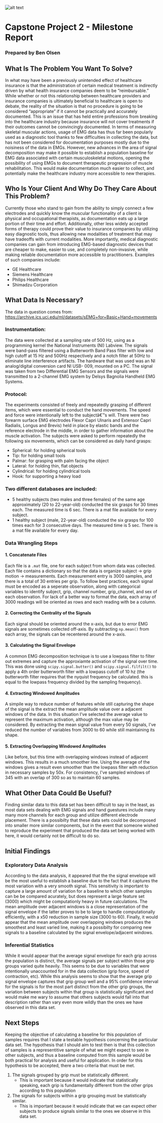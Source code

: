![alt text](https://startupbeat.com/wp-content/uploads/2015/12/springboard-logo-secondary-RGB.jpg "Logo Title Text 1")
# Capstone Project 2 - Milestone Report
### Prepared by Ben Olsen
## What Is The Problem You Want To Solve?
In what may have been a previously unintended effect of healthcare insurance is that the administration of certain medical treatment is indirectly driven by what health insurance companies deem to be “reimbursable.” While whether or not this relationship between healthcare providers and insurance companies is ultimately beneficial to healthcare is open to debate, the reality of the situation is that no procedure is going to be considered “appropriate” if it cannot be practically and accurately documented. This is an issue that has held entire professions from breaking into the healthcare industry because insurance will not cover treatments if their outcomes cannot be convincingly documented. In terms of measuring skeletal muscular actions, usage of EMG data has thus far been popularly used as a diagnostic tool thanks to few difficulties in collecting the data, but has not been considered for documentation purposes mostly due to the noisiness of the data in EMGs. However, new advances in the area of signal decomposition may make it possible to establish a population baseline for EMG data associated with certain musculoskeletal motions, opening the possibility of using EMGs to document therapeutic progression of muscle rehabilitation. This would make documentation much easier to collect, and potentially make the healthcare industry more accessible to new therapies.
## Who Is Your Client And Why Do They Care About This Problem?
Currently those who stand to gain from the ability to simply connect a few electrodes and quickly know the muscular functionality of a client is physical and occupational therapists, as documentation eats up a large portion of their time and effort. Additionally, other less widely accepted forms of therapy could prove their value to insurance companies by utilizing easy diagnostic tools, thus allowing new modalities of treatment that may have tradeoffs with current modalities. More importantly, medical diagnostic companies can gain from introducing EMG-based diagnostic devices that are cheaper to make, easier to use, and completely non-invasive, while making reliable documentation more accessible to practitioners. Examples of such companies include:

* GE Healthcare
* Siemens Healthcare
* Philips Healthcare
* Shimadzu Corporation

## What Data Is Necessary? 
The data in question comes from: https://archive.ics.uci.edu/ml/datasets/sEMG+for+Basic+Hand+movements
### Instrumentation: 
The data were collected at a sampling rate of 500 Hz, using as a programming kernel the National Instruments (NI) Labview. The signals were band-pass filtered using a Butterworth Band Pass filter with low and high cutoff at 15 Hz and 500Hz respectively and a notch filter at 50Hz to eliminate line interference artifacts. 
The hardware that was used was an NI analog/digital conversion card NI USB- 009, mounted on a PC. The signal was taken from two Differential EMG Sensors and the signals were transmitted to a 2-channel EMG system by Delsys Bagnolia Handheld EMG Systems. 
### Protocol: 
The experiments consisted of freely and repeatedly grasping of different items, which were essential to conduct the hand movements. The speed and force were intentionally left to the subjectâ€™s will. There were two forearm surface EMG electrodes Flexor Capri Ulnaris and Extensor Capri Radialis, Longus and Brevis) held in place by elastic bands and the reference electrode in the middle, in order to gather information about the muscle activation. 
The subjects were asked to perform repeatedly the following six movements, which can be considered as daily hand grasps: 
* Spherical: for holding spherical tools 
* Tip: for holding small tools 
* Palmar: for grasping with palm facing the object 
* Lateral: for holding thin, flat objects 
* Cylindrical: for holding cylindrical tools 
* Hook: for supporting a heavy load 
### Two different databases are included: 
* 5 healthy subjects (two males and three females) of the same age approximately (20 to 22-year-old) conducted the six grasps for 30 times each. The measured time is 6 sec. There is a mat file available for every subject. 
* 1 healthy subject (male, 22-year-old) conducted the six grasps for 100 times each for 3 consecutive days. The measured time is 5 sec. There is a mat file available for every day.

### Data Wrangling Steps
#### 1. Concatenate Files
Each file is a `.mat` file, one for each subject from whom data was collected. Each file contains a dictionary so that the data is organize subject -> grip motion -> measurements. Each measurement entry is 3000 samples, and there is a total of 30 entries per grip. To follow best practices, each signal must be encoded as a seperate observation, along with categorical variables to identify subject, grip, channel number, grip_channel, and sex of each observation. For lack of a better way to format the data, each array of 3000 readings will be oriented as rows and each reading with be a column. 
#### 2. Correcting the Centrality of the Signals
Each signal should be oriented around the x-axis, but due to error EMG signals are sometimes collected off-axis. By subtracting `np.mean()` from each array, the signals can be recentered around the x-axis.
#### 3. Calculating the Signal Envelope
A common EMG decomposition technique is to use a lowpass filter to filter out extremes and capture the approxiamte activation of the signal over time. This was done using `scipy.signal.butter()` and `scipy.signal.filfilt()` to apply a 4th order butterworth filter with a lowpass cutoff of 10 hz (the butterworth filter requires that the nyquist frequency be calculated. this is equal to the lowpass frequency divided by the sampling frequency).  
#### 4. Extracting Windowed Amplitudes
A simpile way to reduce number of features while still capturing the shape of the signal is the extract the mean amplitude value over a adjacent windows of the data. In this situation I've selected the average value to represent the maximum activation, although the max value may be considered. By extracting the mean signal value from every 50 signals, I've reduced the number of variables from 3000 to 60 while still maintaining its shape. 
#### 5. Extracting Overlapping Windowed Amplitudes
Like before, but this time with overlapping windows instead of adjacent windows. This results in a much smoother line. Using the average of the windows gives a result even smoother than the lowpass filter with reduction in necessary samples by 50x. For consistency, I've sampled windows of 345 with an overlap of 300 so as to maintain 60 samples. 

## What Other Data Could Be Useful?
Finding similar data to this data set has been difficult to say in the least, as most data sets dealing with EMG signals and hand guestures include many many more channels for each group and utilize different electrode placement. There is a possibilty that these data sets could be decomposed into smaller more similar components, but in the event that someone wished to reproduce the experiment that produced the data set being worked with here, it would certainly not be difficult to do so.

## Initial Findings
### Exploratory Data Analysis
According to the data analysis, it appeared that the the signal envelope will be the most useful to establish a baseline due to the fact that it captures the most variation with a very smooth signal. This sensitivity is important to capture a large amount of variation for a baseline to which other samples can be be compared acurately, but does represent a large feature set (3000) which might be computationly heavy in future calculations. The mean amplitude over adjacent windows is a close representation of the signal envelope if the latter proves to be to large to handle computationally efficiently, with a x50 reduction in sample size (3000 to 60). Finally, it would appear that the mean amplitude over overlapping windows produces the smoothest and least varied line, making it a possibilty for comparing new signals to a baseline calculated by the signal envelope/adjacent windows.
### Inferential Statistics
While it would appear that the average signal envelope for each grip across the population is distinct, the average signals per subject within those grip groups varied quite heavily. This seems to be due to variables that were intentionally unaccounted for in the data collection (grip force, speed of contraction, etc). While this analysis seems to show that the average grip signal envelope captures that grip group well and a 95% confidence interval for the signals is for the most part distinct from the other  grip groups, the variation between subjects within that group is statistically significant and would make me wary to assume that others subjects would fall into that description rather than vary even more wildly than the ones we have observed in this data set. 
## Next Steps
Keeping the objective of calculating a baseline for this population of samples requires that I state a testable hypothesis concerning the particular data set. The hypothesis that I should aim to test then is that this collection of samples is a representitive sample of what we might expect to see in other subjects, and thus a baseline computed from this sample would be both practical for analysis and useful for application. In order for this hypothesis to be accepted, there a two criteria that must be met. 
1. The signals grouped by grip must be statistically different.
    * This is important because it would indicate that statistically speaking, each grip is fundamentally different from the other grips according to this population
2. The signals for subjects within a grip grouping must be statistically similar.
    * This is important because it would indicate that we can expect other subjects to produce signals similar to the ones we observe in this data set.

